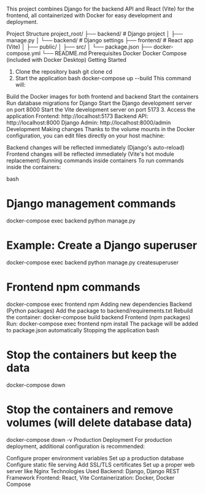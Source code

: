 This project combines Django for the backend API and React (Vite) for the frontend, all containerized with Docker for easy development and deployment.

Project Structure
project_root/
├── backend/         # Django project
│   ├── manage.py
│   └── backend/     # Django settings
├── frontend/        # React app (Vite)
│   ├── public/
│   ├── src/
│   └── package.json
├── docker-compose.yml
└── README.md
Prerequisites
Docker
Docker Compose (included with Docker Desktop)
Getting Started
1. Clone the repository
bash
git clone <repository-url>
cd <project-directory>
2. Start the application
bash
docker-compose up --build
This command will:

Build the Docker images for both frontend and backend
Start the containers
Run database migrations for Django
Start the Django development server on port 8000
Start the Vite development server on port 5173
3. Access the application
Frontend: http://localhost:5173
Backend API: http://localhost:8000
Django Admin: http://localhost:8000/admin
Development
Making changes
Thanks to the volume mounts in the Docker configuration, you can edit files directly on your host machine:

Backend changes will be reflected immediately (Django's auto-reload)
Frontend changes will be reflected immediately (Vite's hot module replacement)
Running commands inside containers
To run commands inside the containers:

bash
# Django management commands
docker-compose exec backend python manage.py <command>

# Example: Create a Django superuser
docker-compose exec backend python manage.py createsuperuser

# Frontend npm commands
docker-compose exec frontend npm <command>
Adding new dependencies
Backend (Python packages)
Add the package to backend/requirements.txt
Rebuild the container: docker-compose build backend
Frontend (npm packages)
Run: docker-compose exec frontend npm install <package-name>
The package will be added to package.json automatically
Stopping the application
bash
# Stop the containers but keep the data
docker-compose down

# Stop the containers and remove volumes (will delete database data)
docker-compose down -v
Production Deployment
For production deployment, additional configuration is recommended:

Configure proper environment variables
Set up a production database
Configure static file serving
Add SSL/TLS certificates
Set up a proper web server like Nginx
Technologies Used
Backend: Django, Django REST Framework
Frontend: React, Vite
Containerization: Docker, Docker Compose